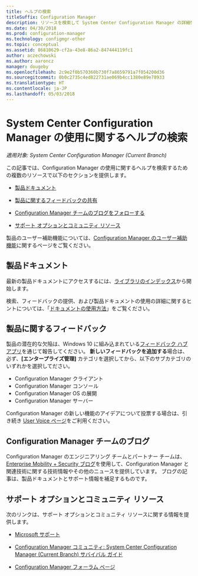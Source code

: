 ```yaml
---
title: ヘルプの検索
titleSuffix: Configuration Manager
description: リソースを検索して System Center Configuration Manager の詳細情報を参照します。
ms.date: 04/30/2018
ms.prod: configuration-manager
ms.technology: configmgr-other
ms.topic: conceptual
ms.assetid: 86810629-cf2a-43e8-86a2-847444119fc1
author: aczechowski
ms.author: aaroncz
manager: dougeby
ms.openlocfilehash: 2c9e2f0b570360b730f7a8659791a7f054200d36
ms.sourcegitcommit: 0b0c2735c4ed822731ae069b4cc1380e89e78933
ms.translationtype: HT
ms.contentlocale: ja-JP
ms.lasthandoff: 05/03/2018
---
```

# <a name="find-help-for-using-system-center-configuration-manager"></a>System Center Configuration Manager の使用に関するヘルプの検索

*適用対象: System Center Configuration Manager (Current Branch)*

この記事では、Configuration Manager の使用に関するヘルプを検索するための複数のリソースで以下のセクションを提供します。  

- [製品ドキュメント](#bkmk_Info)  

- [製品に関するフィードバックの共有](#product-feedback)  

- [Configuration Manager チームのブログをフォローする](#BKMK_ProductGroupBlog)  

- [サポート オプションとコミュニティ リソース](#BKMK_SupportOptions)  

製品のユーザー補助機能については、[Configuration Manager のユーザー補助機能](../../core/understand/accessibility-features.md)に関するページをご覧ください。  


##  <a name="bkmk_Info"></a> 製品ドキュメント  

最新の製品ドキュメントにアクセスするには、[ライブラリのインデックス](https://docs.microsoft.com/sccm/)から開始します。  

<a name="BKMK_SearchTips"></a>  

検索、フィードバックの提供、および製品ドキュメントの使用の詳細に関するヒントについては、「[ドキュメントの使用方法](/sccm/core/understand/use-docs)」をご覧ください。  



## <a name="product-feedback"></a>製品に関するフィードバック
製品の潜在的な欠陥は、Windows 10 に組み込まれている[フィードバック ハブ アプリ](https://support.microsoft.com/help/4021566/windows-10-send-feedback-to-microsoft-with-feedback-hub-app)を通じて報告してください。 **新しいフィードバックを追加する**場合は、必ず、**[エンタープライズ管理]** カテゴリを選択してから、以下のサブカテゴリのいずれかを選択してださい。
 - Configuration Manager クライアント
 - Configuration Manager コンソール
 - Configuration Manager OS の展開
 - Configuration Manager サーバー

Configuration Manager の新しい機能のアイデアについて投票する場合は、引き続き [User Voice ページ](http://configurationmanager.uservoice.com/)をご利用ください。


##  <a name="BKMK_ProductGroupBlog"></a> Configuration Manager チームのブログ  
 Configuration Manager のエンジニアリング チームとパートナー チームは、[Enterprise Mobility + Security ブログ](https://cloudblogs.microsoft.com/enterprisemobility/?product=system-center-configuration-manager)を使用して、Configuration Manager と関連技術に関する技術情報やその他のニュースを提供しています。 ブログの記事は、製品ドキュメントとサポート情報を補足するものです。  


##  <a name="BKMK_SupportOptions"></a> サポート オプションとコミュニティ リソース  
 次のリンクは、サポート オプションとコミュニティ リソースに関する情報を提供します。  

-   [Microsoft サポート](http://go.microsoft.com/fwlink/?LinkId=243064)  

-   [Configuration Manager コミュニティ: System Center Configuration Manager (Current Branch) サバイバル ガイド](http://social.technet.microsoft.com/wiki/contents/articles/33035.system-center-configuration-manager-current-branch-survival-guide.aspx )  

-   [Configuration Manager フォーラム ページ](https://social.technet.microsoft.com/Forums/en-US/home?category=ConfigMgrCB)  
    <!-- NOTE: the above URL requires "en-US" for the category to work -->